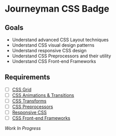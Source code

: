 # Journeyman CSS Badge

## Goals

- Understand advanced CSS Layout techniques
- Understand CSS visual design patterns
- Understand responsive CSS design
- Understand CSS Preprocessors and their utility
- Understand CSS Front-end Frameworks

## Requirements

- [ ] [CSS Grid](css/grid.md)
- [ ] [CSS Animations & Transitions](css/animations.md)
- [ ] [CSS Transforms](css/transforms.md)
- [ ] [CSS Preprocessors](css/preprocessors.md)
- [ ] [Responsive CSS](css/responsive.md)
- [ ] [CSS Front-end Frameworks](css/frameworks.md)

*Work In Progress*